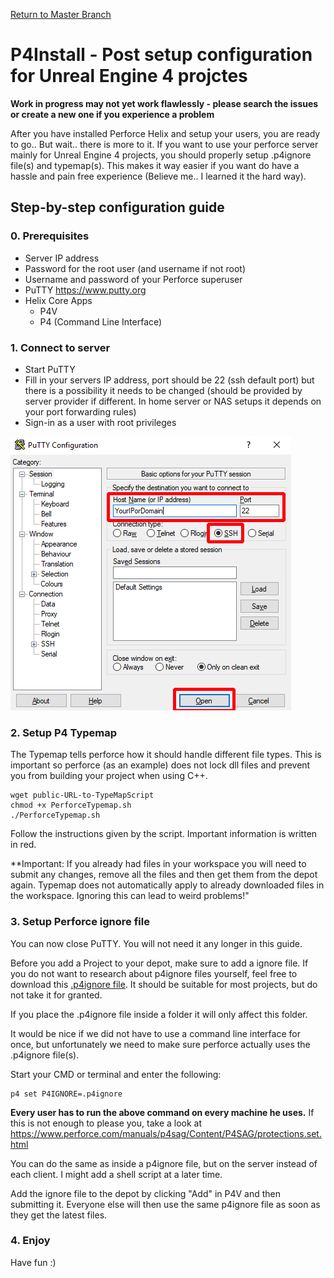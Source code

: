 [Return to Master Branch](../../../tree/master)

# P4Install - Post setup configuration for Unreal Engine 4 projctes
**Work in progress  may not yet work flawlessly - please search the issues or create a new one if you experience a problem**

After you have installed Perforce Helix and setup your users, you are ready to go.. But wait.. there is more to it.
If you want to use your perforce server mainly for Unreal Engine 4 projects, you should properly setup .p4ignore file(s) and typemap(s).
This makes it way easier if you want do have a hassle and pain free experience (Believe me.. I learned it the hard way).

## Step-by-step configuration guide
### 0. Prerequisites
 - Server IP address
 - Password for the root user (and username if not root)
 - Username and password of your Perforce superuser
 - PuTTY https://www.putty.org
 - Helix Core Apps
	- P4V
	- P4 (Command Line Interface)

### 1. Connect to server
 - Start PuTTY
 - Fill in your servers IP address, port should be 22 (ssh default port) but there is a possibility it needs to be changed (should be provided by server provider if different. In home server or NAS setups it depends on your port forwarding rules)
 - Sign-in as a user with root privileges

![PuTTY Main Window](../docs/images/Putty.png)

### 2. Setup P4 Typemap
The Typemap tells perforce how it should handle different file types. This is important so perforce (as an example) does not lock dll files and prevent you from building your project when using C++.

```
wget public-URL-to-TypeMapScript
chmod +x PerforceTypemap.sh
./PerforceTypemap.sh
```

Follow the instructions given by the script. Important information is written in red.

**Important: If you already had files in your workspace you will need to submit any changes, remove all the files and then get them from the depot again. Typemap does not automatically apply to already downloaded files in the workspace. Ignoring this can lead to weird problems!"

### 3. Setup Perforce ignore file
You can now close PuTTY. You will not need it any longer in this guide.

Before you add a Project to your depot, make sure to add a ignore file.
If you do not want to research about p4ignore files yourself, feel free to download this [.p4ignore file](.p4ignore).
It should be suitable for most projects, but do not take it for granted.

If you place the .p4ignore file inside a folder it will only affect this folder.

It would be nice if we did not have to use a command line interface for once, but unfortunately we need to make sure perforce actually uses the .p4ignore file(s).

Start your CMD or terminal and enter the following:

```
p4 set P4IGNORE=.p4ignore
```
**Every user has to run the above command on every machine he uses.**
If this is not enough to please you, take a look at https://www.perforce.com/manuals/p4sag/Content/P4SAG/protections.set.html

You can do the same as inside a p4ignore file, but on the server instead of each client.
I might add a shell script at a later time.

Add the ignore file to the depot by clicking "Add" in P4V and then submitting it. Everyone else will then use the same p4ignore file as soon as they get the latest files. 

### 4. Enjoy
Have fun :)
